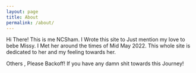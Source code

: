 ```yaml
---
layout: page
title: About
permalink: /about/
---
```


Hi There! This is me NCSham. I Wrote this site to Just mention my love to bebe Missy. I Met her around the times of Mid May 2022. This whole site is dedicated to her and my feeling towards her.

Others , Please Backoff! If you have any damn shit towards this Journey!


